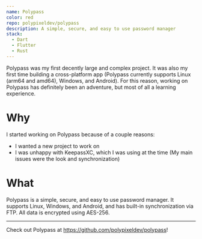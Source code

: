 ```yaml
---
name: Polypass
color: red
repo: polypixeldev/polypass
description: A simple, secure, and easy to use password manager
stack:
  - Dart
  - Flutter
  - Rust
---
```


Polypass was my first decently large and complex project. It was also my first time building a cross-platform app (Polypass currently supports Linux (arm64 and amd64), Windows, and Android). For this reason, working on Polypass has definitely been an adventure, but most of all a learning experience.

# Why

I started working on Polypass because of a couple reasons:

- I wanted a new project to work on
- I was unhappy with KeepassXC, which I was using at the time (My main issues were the look and synchronization)

# What

Polypass is a simple, secure, and easy to use password manager. It supports Linux, Windows, and Android, and has built-in synchronization via FTP. All data is encrypted using AES-256.

---

Check out Polypass at https://github.com/polypixeldev/polypass!
